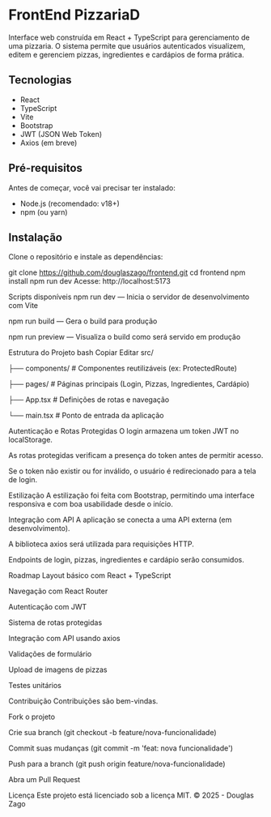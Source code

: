 # FrontEnd PizzariaD

Interface web construída em React + TypeScript para gerenciamento de uma pizzaria. O sistema permite que usuários autenticados visualizem, editem e gerenciem pizzas, ingredientes e cardápios de forma prática.

## Tecnologias

- React
- TypeScript
- Vite
- Bootstrap
- JWT (JSON Web Token)
- Axios (em breve)

## Pré-requisitos

Antes de começar, você vai precisar ter instalado:

- Node.js (recomendado: v18+)
- npm (ou yarn)

## Instalação

Clone o repositório e instale as dependências:

git clone https://github.com/douglaszago/frontend.git
cd frontend
npm install
npm run dev
Acesse: http://localhost:5173

Scripts disponíveis
npm run dev — Inicia o servidor de desenvolvimento com Vite

npm run build — Gera o build para produção

npm run preview — Visualiza o build como será servido em produção

Estrutura do Projeto
bash
Copiar
Editar
src/

├── components/       # Componentes reutilizáveis (ex: ProtectedRoute)

├── pages/            # Páginas principais (Login, Pizzas, Ingredientes, Cardápio)

├── App.tsx           # Definições de rotas e navegação

└── main.tsx          # Ponto de entrada da aplicação

Autenticação e Rotas Protegidas
O login armazena um token JWT no localStorage.

As rotas protegidas verificam a presença do token antes de permitir acesso.

Se o token não existir ou for inválido, o usuário é redirecionado para a tela de login.

Estilização
A estilização foi feita com Bootstrap, permitindo uma interface responsiva e com boa usabilidade desde o início.

Integração com API
A aplicação se conecta a uma API externa (em desenvolvimento).

A biblioteca axios será utilizada para requisições HTTP.

Endpoints de login, pizzas, ingredientes e cardápio serão consumidos.

Roadmap
 Layout básico com React + TypeScript

 Navegação com React Router

 Autenticação com JWT

 Sistema de rotas protegidas

 Integração com API usando axios

 Validações de formulário

 Upload de imagens de pizzas

 Testes unitários

Contribuição
Contribuições são bem-vindas.

Fork o projeto

Crie sua branch (git checkout -b feature/nova-funcionalidade)

Commit suas mudanças (git commit -m 'feat: nova funcionalidade')

Push para a branch (git push origin feature/nova-funcionalidade)

Abra um Pull Request

Licença
Este projeto está licenciado sob a licença MIT.
© 2025 - Douglas Zago
